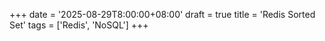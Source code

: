 +++
date = '2025-08-29T8:00:00+08:00'
draft = true
title = 'Redis Sorted Set'
tags = ['Redis', 'NoSQL']
+++

